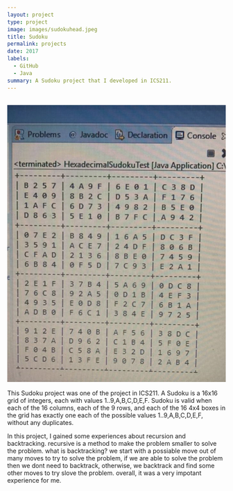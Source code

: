 ```yaml
---
layout: project
type: project
image: images/sudokuhead.jpeg
title: Sudoku
permalink: projects
date: 2017
labels:
  - GitHub
  - Java
summary: A Sudoku project that I developed in ICS211.
---
```


  <img class="ui image" src="../images/sudoku.png">


This Sudoku project was one of the project in ICS211. A Sudoku is a 16x16 grid of integers, each with values 1..9,A,B,C,D,E,F.
Sudoku is valid when each of the 16 columns, each of the 9 rows, and each of the 16 4x4 boxes in the grid has exactly one each of the possible values 1..9,A,B,C,D,E,F, without any duplicates.

In this project, I gained some experiences about recursion and backtracking. recursive is a method to make the problem smaller to solve the problem. what is backtracking? we start with a possiable move out of many moves to try to solve the problem, if we are able to solve the problem then we dont need to backtrack, otherwise, we backtrack and find some other moves to try slove the problem. overall, it was a very impotant experience for me.




